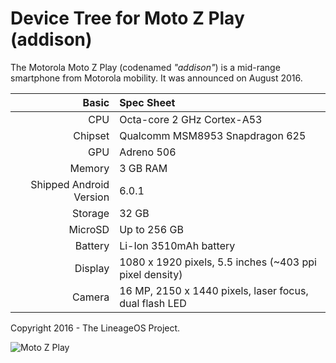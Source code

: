 Device Tree for Moto Z Play (addison)
===========================================

The Motorola Moto Z Play (codenamed _"addison"_) is a mid-range smartphone from Motorola mobility.
It was announced on August 2016.

Basic   | Spec Sheet
-------:|:-------------------------
CPU     | Octa-core 2 GHz Cortex-A53
Chipset | Qualcomm MSM8953 Snapdragon 625
GPU     | Adreno 506
Memory  | 3 GB RAM
Shipped Android Version | 6.0.1
Storage | 32 GB
MicroSD | Up to 256 GB
Battery | Li-Ion 3510mAh battery
Display | 1080 x 1920 pixels, 5.5 inches (~403 ppi pixel density)
Camera  | 16 MP, 2150 x 1440 pixels, laser focus, dual flash LED

Copyright 2016 - The LineageOS Project.

![Moto Z Play](https://fdn2.gsmarena.com/vv/pics/motorola/motorola-moto-z-play-2.jpg "Moto Z Play")

